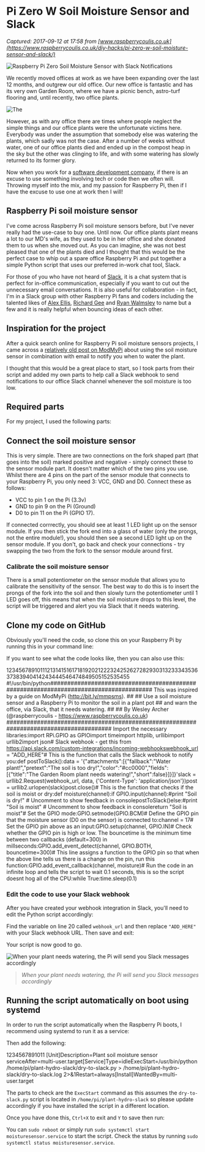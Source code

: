 # Pi Zero W Soil Moisture Sensor and Slack

_Captured: 2017-09-12 at 17:58 from [www.raspberrycoulis.co.uk](https://www.raspberrycoulis.co.uk/diy-hacks/pi-zero-w-soil-moisture-sensor-and-slack/)_

![Raspberry Pi Zero Soil Moisture Sensor with Slack Notifications](https://i1.wp.com/www.raspberrycoulis.co.uk/wp-content/uploads/2017/09/pi0_soil_sensor.jpg?w=960&ssl=1)

We recently moved offices at work as we have been expanding over the last 12 months, and outgrew our old office. Our new office is fantastic and has its very own Garden Room, where we have a picnic bench, astro-turf flooring and, until recently, two office plants.

![The ](https://i0.wp.com/www.raspberrycoulis.co.uk/wp-content/uploads/2017/09/garden-room-LucasEdition.jpg?w=1536&ssl=1)

However, as with any office there are times where people neglect the simple things and our office plants were the unfortunate victims here. Everybody was under the assumption that somebody else was watering the plants, which sadly was not the case. After a number of weeks without water, one of our office plants died and ended up in the compost heap in the sky but the other was clinging to life, and with some watering has slowly returned to its former glory.

Now when you work for a [software development company](https://silktide.com/?r=raspberrycoulis), if there is an excuse to use something involving tech or code then we often will. Throwing myself into the mix, and my passion for Raspberry Pi, then if I have the excuse to use one at work then I will!

## Raspberry Pi soil moisture sensor

I've come across Raspberry Pi soil moisture sensors before, but I've never really had the use-case to buy one. Until now. Our office plants plant means a lot to our MD's wife, as they used to be in her office and she donated them to us when she moved out. As you can imagine, she was not best pleased that one of the plants died and I thought that this would be the perfect case to whip out a spare office Raspberry Pi and put together a simple Python script that uses our preferred in-work chat tool, Slack.

For those of you who have not heard of [Slack](https://slack.com), it is a chat system that is perfect for in-office communication, especially if you want to cut out the unnecessary email conversations. It is also useful for collaboration - in fact, I'm in a Slack group with other Raspberry Pi fans and coders including the talented likes of [Alex Ellis](https://blog.alexellis.io/?r=raspberrycoulis), [Richard Gee](https://twitter.com/rgee0) and [Ryan Walmsley](https://twitter.com/ryanteck) to name but a few and it is really helpful when bouncing ideas of each other.

## Inspiration for the project

After a quick search online for Raspberry Pi soil moisture sensors projects, I came across a [relatively old post on ModMyPi](https://www.modmypi.com/blog/raspberry-pi-plant-pot-moisture-sensor-with-email-notification-tutorial/?r=raspberrycoulis) about using the soil moisture sensor in combination with email to notify you when to water the plant.

I thought that this would be a great place to start, so I took parts from their script and added my own parts to help call a Slack webhook to send notifications to our office Slack channel whenever the soil moisture is too low.

## Required parts

For my project, I used the following parts:

## Connect the soil moisture sensor

This is very simple. There are two connections on the fork shaped part (that goes into the soil) marked positive and negative - simply connect these to the sensor module part. It doesn't matter which of the two pins you use. Whilst there are 4 pins on the part of the sensor module that connects to your Raspberry Pi, you only need 3: VCC, GND and D0. Connect these as follows:

  * VCC to pin 1 on the Pi (3.3v)
  * GND to pin 9 on the Pi (Ground)
  * D0 to pin 11 on the Pi (GPIO 17).

If connected corrrectly, you should see at least 1 LED light up on the sensor module. If you then stick the fork end into a glass of water (only the prongs, not the entire module!), you should then see a second LED light up on the sensor module. If you don't, go back and check your connections - try swapping the two from the fork to the sensor module around first.

### Calibrate the soil moisture sensor

There is a small potentiometer on the sensor module that allows you to calibrate the sensitivity of the sensor. The best way to do this is to insert the prongs of the fork into the soil and then slowly turn the potentiometer until 1 LED goes off, this means that when the soil moisture drops to this level, the script will be triggered and alert you via Slack that it needs watering.

## Clone my code on GitHub

Obviously you'll need the code, so clone this on your Raspberry Pi by running this in your command line:

If you want to see what the code looks like, then you can also use this:

12345678910111213141516171819202122232425262728293031323334353637383940414243444546474849505152535455
#!/usr/bin/python###################################################################################### This was inspired by a guide on ModMyPi (http://bit.ly/mmpsms). ## ## Use a soil moisture sensor and a Raspberry Pi to monitor the soil in a plant pot ## and warn the office, via Slack, that it needs watering. ## ## By Wesley Archer (@raspberrycoulis - https://www.raspberrycoulis.co.uk) ####################################################################################### Import the necessary libraries:import RPi.GPIO as GPIOimport timeimport httplib, urllibimport urllib2import json# Slack webhook - get this from https://api.slack.com/custom-integrations/incoming-webhookswebhook_url = "ADD_HERE"# This is the function that calls the Slack webhook to notify you:def postToSlack():data = '{"attachments":[{"fallback":"Water plant!","pretext":"The soil is too dry!","color":"#cc0000","fields":[{"title":"The Garden Room plant needs watering!","short":false}]}]}'slack = urllib2.Request(webhook_url, data, {'Content-Type': 'application/json'})post = urllib2.urlopen(slack)post.close()# This is the function that checks if the soil is moist or dry:def moisture(channel):if GPIO.input(channel):#print "Soil is dry!" # Uncomment to show feedback in consolepostToSlack()else:#print "Soil is moist" # Uncomment to show feedback in consolereturn "Soil is moist"# Set the GPIO mode:GPIO.setmode(GPIO.BCM)# Define the GPIO pin that the moisture sensor (D0 on the sensor) is connected to:channel = 17# Set the GPIO pin above as an input:GPIO.setup(channel, GPIO.IN)# Check whether the GPIO pin is high or low. The bouncetime is the minimum time between two callbacks (default=300) in millseconds:GPIO.add_event_detect(channel, GPIO.BOTH, bouncetime=300)# This line assigns a function to the GPIO pin so that when the above line tells us there is a change on the pin, run this function:GPIO.add_event_callback(channel, moisture)# Run the code in an infinite loop and tells the script to wait 0.1 seconds, this is so the script doesnt hog all of the CPU:while True:time.sleep(0.1)

### Edit the code to use your Slack webhook

After you have created your webhook integration in Slack, you'll need to edit the Python script accordingly:

Find the variable on line 20 called `webhook_url` and then replace `"ADD_HERE"` with your Slack webhook URL. Then save and exit:

Your script is now good to go.

![When your plant needs watering, the Pi will send you Slack messages accordingly](https://i2.wp.com/www.raspberrycoulis.co.uk/wp-content/uploads/2017/09/IMG_1509.jpg?w=747&ssl=1)

> _When your plant needs watering, the Pi will send you Slack messages accordingly_

## Running the script automatically on boot using systemd

In order to run the script automatically when the Raspberry Pi boots, I recommend using systemd to run it as a service:

Then add the following:

1234567891011
[Unit]Description=Plant soil moisture sensor serviceAfter=multi-user.target[Service]Type=idleExecStart=/usr/bin/python /home/pi/plant-hydro-slack/dry-to-slack.py > /home/pi/plant-hydro-slack/dry-to-slack.log 2>&1Restart=always[Install]WantedBy=multi-user.target

The parts to check are the `ExecStart` command as this assumes the `dry-to-slack.py` script is located in `/home/pi/plant-hydro-slack` so please update accordingly if you have installed the script in a different location.

Once you have done this, `Ctrl+X` to exit and `Y` to save then run:

You can `sudo reboot` or simply run `sudo systemctl start moisturesensor.service` to start the script. Check the status by running `sudo systemctl status moisturesensor.service`.
